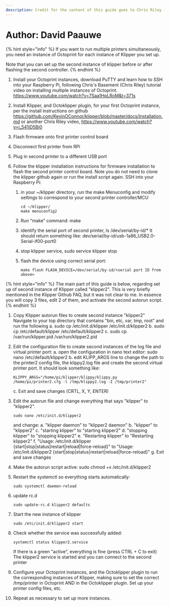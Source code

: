 ```yaml
---
description: Credit for the content of this guide goes to Chris Riley for his guides on setting up klipper and multiple instances of Octoprint, and to user "shadrincev" on 3dtoday.ru for his guide, from which this is mostly copied/plagiarized. Go here to see his original, and let Google translate from the cyrillic https://3dtoday.ru/blogs/shadrincev/double-klipper/
---
```


# Author: David Paauwe

{% hint style="info" %}
If you want to run multiple printers simultaneously, you need an instance of Octoprint for each instance of Klipper you set up.

Note that you can set up the second instance of klipper before or after flashing the second controller.
{% endhint %}

1. Install your Octoprint instances, download PuTTY and learn how to SSH into your Raspberry Pi, following Chris's Basement (Chris Riley) tutorial video on installing multiple instances of Octoprint. https://www.youtube.com/watch?v=7Saa1HpLRoM&t=371s

2. Install Klipper, and Octoklipper plugin, for your first Octoprint instance, per the install instructions on github https://github.com/KevinOConnor/klipper/blob/master/docs/Installation.md
   or another Chris Riley video, https://www.youtube.com/watch?v=i_541iD5Bj0

3. Flash firmware onto first printer control board

4. Disconnect first printer from RPi

5. Plug in second printer to a different USB port

6. Follow the klipper installation instructions for firmware installation to flash the second printer control board. Note you do not need to clone the klipper github again or run the install script again. SSH into your Raspberry Pi:

   1. in your ~/klipper directory, run the make Menuconfig and modify settings to correspond to your second printer controller/MCU

      ```text
      cd ~/klipper/
      make menuconfig2
      ```

   2. Run “make” command: make
   3. identify the serial port of second printer, ls /dev/serial/by-id/\*
      It should return something like: dev/serial/by-id/usb-1a86_USB2.0-Serial-if00-port0
   4. stop klipper service, sudo service klipper stop
   5. flash the device using correct serial port:

      ```text
      make flash FLASH_DEVICE=/dev/serial/by-id/<serial port ID from above>
      ```

{% hint style="info" %}
The main part of this guide is below, regarding set up of second instance of Klipper called "klipper2". This is very briefly mentioned in the Klipper Github FAQ, but it was not clear to me. In essence you will copy 3 files, edit 2 of them, and activate the second autorun script.
{% endhint %}

1. Copy Klipper autorun files to create second instance "klipper2"  
   Navigate to your top directory that contains "bin, etc, var, tmp, root" and run the following
   a. sudo cp /etc/init.d/klipper /etc/init.d/klipper2
   b. sudo cp /etc/default/klipper /etc/default/klipper2
   c. sudo cp /var/run/klipper.pid /var/run/klipper2.pid

2. Edit the configuration file to create second instances of the log file and virtual printer port:
   a. open the configuration in nano text editor: sudo nano /etc/default/klipper2
   b. edit KLIPP_ARGS line to change the path to the printer2 config file, the klippy2.log file and create the second virtual printer port. It should look something like:

   ```text
   KLIPPY_ARGS="/home/pi/klipper/klippy/klippy.py /home/pi/printer2.cfg -l /tmp/klippy2.log -I /tmp/printer2"
   ```

   c. Exit and save changes (CRTL, X, Y, ENTER)

3. Edit the autorun file and change everything that says "klipper" to "klipper2".

   ```text
   sudo nano /etc/init.d/klipper2
   ```

   and change:
   a. "klipper daemon" to "klipper2 daemon"
   b. "klipper" to "klipper2"
   c. "starting klipper" to "starting klipper2"
   d. "stopping klipper" to "stopping klipper2"
   e. "Restarting klipper" to "Restarting klipper2"
   f. "Usage: /etc/init.d/klipper {start|stop|status|restart|reload|force-reload}" to
   "Usage: /etc/init.d/klipper2 {start|stop|status|restart|reload|force-reload}"
   g. Exit and save changes

4. Make the autorun script active: sudo chmod +x /etc/init.d/klipper2

5. Restart the systemctl so everything starts automatically:

   ```text
   sudo systemctl daemon-reload
   ```

6. update rc.d

   ```text
   sudo update-rc.d klipper2 defaults
   ```

7. Start the new instance of klipper

   ```text
   sudo /etc/init.d/klipper2 start
   ```

8. Check whether the service was successfully added:

   ```text
   systemctl status klipper2.service
   ```

   If there is a green "active", everything is fine (press CTRL + C to exit)
   The klipper2 service is started and you can connect to the second printer

9. Configure your Octoprint instances, and the Octoklipper plugin to run the corresponding instances of Klipper, making sure to set the correct /tmp/printer in Octoprint AND in the Octoklipper plugin. Set up your printer config files, etc.

10. Repeat as necessary to set up more instances.
